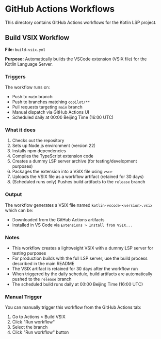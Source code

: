 # GitHub Actions Workflows

This directory contains GitHub Actions workflows for the Kotlin LSP project.

## Build VSIX Workflow

**File:** `build-vsix.yml`

**Purpose:** Automatically builds the VSCode extension (VSIX file) for the Kotlin Language Server.

### Triggers

The workflow runs on:
- Push to `main` branch
- Push to branches matching `copilot/**`
- Pull requests targeting `main` branch
- Manual dispatch via GitHub Actions UI
- Scheduled daily at 00:00 Beijing Time (16:00 UTC)

### What it does

1. Checks out the repository
2. Sets up Node.js environment (version 22)
3. Installs npm dependencies
4. Compiles the TypeScript extension code
5. Creates a dummy LSP server archive (for testing/development purposes)
6. Packages the extension into a VSIX file using `vsce`
7. Uploads the VSIX file as a workflow artifact (retained for 30 days)
8. (Scheduled runs only) Pushes build artifacts to the `release` branch

### Output

The workflow generates a VSIX file named `kotlin-vscode-<version>.vsix` which can be:
- Downloaded from the GitHub Actions artifacts
- Installed in VS Code via `Extensions > Install from VSIX...`

### Notes

- This workflow creates a lightweight VSIX with a dummy LSP server for testing purposes
- For production builds with the full LSP server, use the build process described in the main README
- The VSIX artifact is retained for 30 days after the workflow run
- When triggered by the daily schedule, build artifacts are automatically pushed to the `release` branch
- The scheduled build runs daily at 00:00 Beijing Time (16:00 UTC)

### Manual Trigger

You can manually trigger this workflow from the GitHub Actions tab:
1. Go to Actions > Build VSIX
2. Click "Run workflow"
3. Select the branch
4. Click "Run workflow" button
